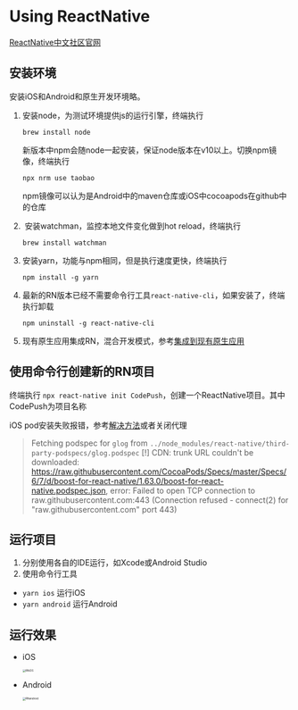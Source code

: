 # Using ReactNative

[ReactNative中文社区官网](https://reactnative.cn/docs/getting-started/)

## 安装环境

安装iOS和Android和原生开发环境略。

1. 安装node，为测试环境提供js的运行引擎，终端执行

   `brew install node`

   新版本中npm会随node一起安装，保证node版本在v10以上。切换npm镜像，终端执行

   `npx nrm use taobao`

   npm镜像可以认为是Android中的maven仓库或iOS中cocoapods在github中的仓库

2.  安装watchman，监控本地文件变化做到hot reload，终端执行

   `brew install watchman`

3. 安装yarn，功能与npm相同，但是执行速度更快，终端执行

   `npm install -g yarn`

4. 最新的RN版本已经不需要命令行工具`react-native-cli`，如果安装了，终端执行卸载

   `npm uninstall -g react-native-cli`

5. 现有原生应用集成RN，混合开发模式，参考[集成到现有原生应用](https://reactnative.cn/docs/integration-with-existing-apps/)

## 使用命令行创建新的RN项目

终端执行 `npx react-native init CodePush`，创建一个ReactNative项目。其中CodePush为项目名称

iOS pod安装失败报错，参考[解决方法](https://www.jianshu.com/p/58660bd281e3)或者关闭代理

> Fetching podspec for `glog` from `../node_modules/react-native/third-party-podspecs/glog.podspec`
> [!] CDN: trunk URL couldn't be downloaded: https://raw.githubusercontent.com/CocoaPods/Specs/master/Specs/6/7/d/boost-for-react-native/1.63.0/boost-for-react-native.podspec.json, error: Failed to open TCP connection to raw.githubusercontent.com:443 (Connection refused - connect(2) for "raw.githubusercontent.com" port 443)

## 运行项目

1. 分别使用各自的IDE运行，如Xcode或Android Studio
2. 使用命令行工具

- `yarn ios` 运行iOS
- `yarn android` 运行Android

## 运行效果

- iOS

  <img src="https://github.com/jinaiyuanbaojie/codepush-guide/tree/master/images/https://github.com/jinaiyuanbaojie/codepush-guide/blob/master/images/RN-Demo-iOS.png" alt="RNiOS" style="zoom:33%;" />

- Android

  <img src="https://github.com/jinaiyuanbaojie/codepush-guide/tree/master/images/https://github.com/jinaiyuanbaojie/codepush-guide/blob/master/images/RN-Demo-Android.png" alt="RNandroid" style="zoom:33%;" />
